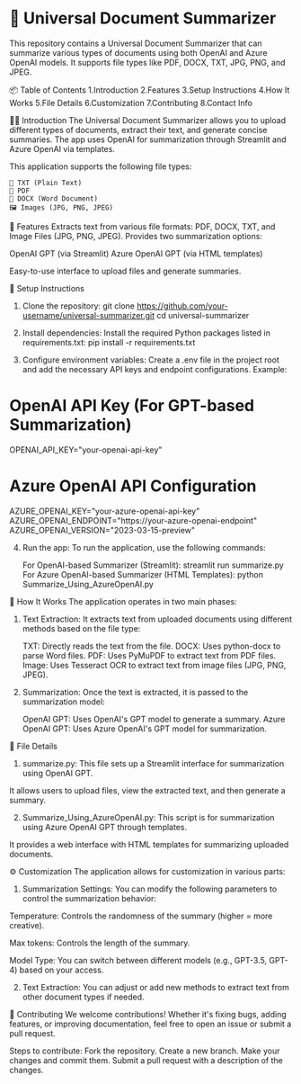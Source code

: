 # 🧠 Universal Document Summarizer
This repository contains a Universal Document Summarizer that can summarize various types of documents using both OpenAI and Azure OpenAI models. It supports file types like PDF, DOCX, TXT, JPG, PNG, and JPEG.

📦 Table of Contents
    1.Introduction
    2.Features
    3.Setup Instructions
    4.How It Works
    5.File Details
    6.Customization
    7.Contributing
    8.Contact Info


🧑‍💻 Introduction
The Universal Document Summarizer allows you to upload different types of documents, extract their text, and generate concise summaries. The app uses OpenAI for summarization through Streamlit and Azure OpenAI via templates.

This application supports the following file types:

    📝 TXT (Plain Text)
    📄 PDF
    📃 DOCX (Word Document)
    🖼️ Images (JPG, PNG, JPEG)

🌟 Features
Extracts text from various file formats: PDF, DOCX, TXT, and Image Files (JPG, PNG, JPEG).
Provides two summarization options:

OpenAI GPT (via Streamlit)
Azure OpenAI GPT (via HTML templates)

Easy-to-use interface to upload files and generate summaries.

🔧 Setup Instructions

1. Clone the repository:
git clone https://github.com/your-username/universal-summarizer.git
cd universal-summarizer

2. Install dependencies:
Install the required Python packages listed in requirements.txt:
pip install -r requirements.txt

3. Configure environment variables:
Create a .env file in the project root and add the necessary API keys and endpoint configurations. Example:
# OpenAI API Key (For GPT-based Summarization)
OPENAI_API_KEY="your-openai-api-key"

# Azure OpenAI API Configuration
AZURE_OPENAI_KEY="your-azure-openai-api-key"
AZURE_OPENAI_ENDPOINT="https://your-azure-openai-endpoint"
AZURE_OPENAI_VERSION="2023-03-15-preview"

4. Run the app:
To run the application, use the following commands:

    For OpenAI-based Summarizer (Streamlit):
        streamlit run summarize.py
    For Azure OpenAI-based Summarizer (HTML Templates):
        python Summarize_Using_AzureOpenAI.py

🧩 How It Works
The application operates in two main phases:

1. Text Extraction:
It extracts text from uploaded documents using different methods based on the file type:

    TXT: Directly reads the text from the file.
    DOCX: Uses python-docx to parse Word files.
    PDF: Uses PyMuPDF to extract text from PDF files.
    Image: Uses Tesseract OCR to extract text from image files (JPG, PNG, JPEG).

2. Summarization:
Once the text is extracted, it is passed to the summarization model:

    OpenAI GPT: Uses OpenAI's GPT model to generate a summary.
    Azure OpenAI GPT: Uses Azure OpenAI's GPT model for summarization.

📂 File Details
1. summarize.py:
This file sets up a Streamlit interface for summarization using OpenAI GPT.

It allows users to upload files, view the extracted text, and then generate a summary.

2. Summarize_Using_AzureOpenAI.py:
This script is for summarization using Azure OpenAI GPT through templates.

It provides a web interface with HTML templates for summarizing uploaded documents.

⚙️ Customization
The application allows for customization in various parts:

1. Summarization Settings:
You can modify the following parameters to control the summarization behavior:

Temperature: Controls the randomness of the summary (higher = more creative).

Max tokens: Controls the length of the summary.

Model Type: You can switch between different models (e.g., GPT-3.5, GPT-4) based on your access.

2. Text Extraction:
You can adjust or add new methods to extract text from other document types if needed.

🎉 Contributing
We welcome contributions! Whether it's fixing bugs, adding features, or improving documentation, feel free to open an issue or submit a pull request.

Steps to contribute:
    Fork the repository.
    Create a new branch.
    Make your changes and commit them.
    Submit a pull request with a description of the changes.